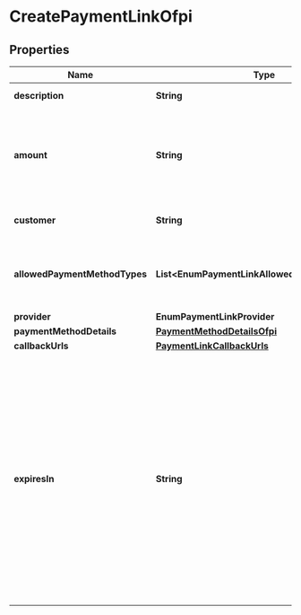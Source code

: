 

# CreatePaymentLinkOfpi


## Properties

| Name | Type | Description | Notes |
|------------ | ------------- | ------------- | -------------|
|**description** | **String** | The description of the payment.  |  |
|**amount** | **String** | Amount to be paid by your customer.    For OFPI, you can send through numbers with up to two decimal points, separated by a &#x60;.&#x60; period. For example: &#x60;\&quot;2853.78\&quot;&#x60;  |  |
|**customer** | **String** | Belvo&#39;s unique ID to reference the customer.  |  |
|**allowedPaymentMethodTypes** | **List&lt;EnumPaymentLinkAllowedPaymentMethod&gt;** | A list of payment method types allowed in this payment intent. For OFPI, this value must be set to &#x60;open_finance&#x60;. |  |
|**provider** | **EnumPaymentLinkProvider** |  |  |
|**paymentMethodDetails** | [**PaymentMethodDetailsOfpi**](PaymentMethodDetailsOfpi.md) |  |  |
|**callbackUrls** | [**PaymentLinkCallbackUrls**](PaymentLinkCallbackUrls.md) |  |  [optional] |
|**expiresIn** | **String** | The payment link expiration time. It allows the following formats to be sent through:    - whole number + &#x60;m&#x60; for x amount of minutes. For example: &#x60;15m&#x60; for 15 minutes.   - whole number + &#x60;h&#x60; for x amount of hours. For example: &#x60;12h&#x60; for 12 hours.   - whole number + &#x60;d&#x60; for x amount of days. For example: &#x60;30d&#x60; for 30 days.    ℹ️ The minimum expiration time allowed for a payment link is &#x60;1m&#x60; (1 minute) and the maximum is &#x60;90d&#x60; (90 days). |  [optional] |




